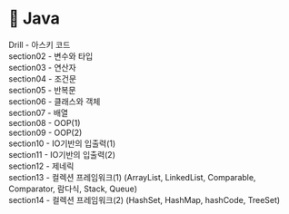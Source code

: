 <h1>💜 Java</h1>
Drill - 아스키 코드 <br />
section02 - 변수와 타입 <br/>
section03 - 연산자 <br/>
section04 - 조건문 <br/>
section05 - 반복문 <br/>
section06 - 클래스와 객체 <br/>
section07 - 배열 <br />
section08 - OOP(1) <br />
section09 - OOP(2) <br />
section10 - IO기반의 입출력(1) <br />
section11 - IO기반의 입출력(2) <br />
section12 - 제네릭 <br />
section13 - 컬렉션 프레임워크(1) (ArrayList, LinkedList, Comparable, Comparator, 람다식, Stack, Queue) <br />
section14 - 컬렉션 프레임워크(2) (HashSet, HashMap, hashCode, TreeSet) <br />
